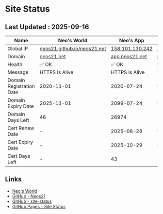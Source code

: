 # Site Status


## Last Updated : 2025-09-16

| Name | Neo's World | Neo's App | Zarigani Cat | Favoriya | Favoriya OSS |
|------|---|---|---|---|---|
| Global IP                | [neos21.github.io/neos21.net](http://neos21.github.io/neos21.net/) | [158.101.130.242](http://158.101.130.242/) | [158.101.130.242](http://158.101.130.242/) | [140.238.56.203](http://140.238.56.203/) | [140.238.56.203](http://140.238.56.203/) |
| Domain                   | [neos21.net](https://neos21.net/) | [app.neos21.net](https://app.neos21.net/) | [nnkp.neos21.net](https://nnkp.neos21.net/) | [favoriya.neos21.net](https://favoriya.neos21.net/) | [oss.favoriya.neos21.net](https://oss.favoriya.neos21.net/) |
| Health                   | ✅ OK | ✅ OK | ❌ Error | ❌ Error | ❌ Error |
| Message                  | HTTPS Is Alive | HTTPS Is Alive | Site May Be Down | Site May Be Down | Site May Be Down |
| Domain Registration Date | 2020-11-01 | 2020-07-24 | UNKNOWN | UNKNOWN | UNKNOWN |
| Domain Expiry Date       | 2025-11-01 | 2099-07-24 | UNKNOWN | UNKNOWN | UNKNOWN |
| Domain Days Left         | 46 | 26974 | - | - | - |
| Cert Renew Date          | - | 2025-08-28 | UNKNOWN | UNKNOWN | UNKNOWN |
| Cert Expiry Date         | - | 2025-10-29 | UNKNOWN | UNKNOWN | UNKNOWN |
| Cert Days Left           | - | 43 | - | - | - |


## Links

- [Neo's World](https://neos21.net/)
- [GitHub - Neos21](https://github.com/Neos21/)
- [GitHub - site-status](https://github.com/Neos21/site-status)
- [GitHub Pages - Site Status](https://neos21.github.io/site-status/)
